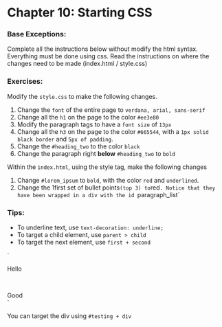 # Chapter 10: Starting CSS

### Base Exceptions:
Complete all the instructions below without modify the html syntax. Everything must be
done using css. Read the instructions on where the changes need to be made (index.html / style.css)

### Exercises:

Modify the `style.css` to make the following changes.

1. Change the `font` of the entire page to `verdana, arial, sans-serif`
2. Change all the `h1` on the page to the color `#ee3e80`
3. Modify the paragraph tags to have a `font size` of `13px`
4. Change all the `h3` on the page to the color `#665544`, 
   with a `1px solid black border` and `5px of padding`.
5. Change the `#heading_two` to the color `black`
6. Change the paragraph right <b>below</b> `#heading_two` to `bold`

Within the `index.html`, using the style tag, make the following changes 

1. Change `#lorem_ipsum` to `bold`, with the color `red` and `underlined`. 
2. Change the 1first set of bullet points` (top 3) to `red`. Notice that they have
   been wrapped in a div with the id `paragraph_list`

### Tips:

* To underline text, use `text-decoration: underline;`
* To target a child element, use `parent > child`
* To target the next element, use `first + second`

`<p id='testing'>Hello</p><br />
 <div>Good</div>
`

You can target the div using `#testing + div`
